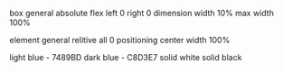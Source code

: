 box
  general
    absolute
    flex
    left 0
    right 0
 dimension
    width 10%
    max width 100%
    
element
  general
    relitive
    all 0
    positioning center
 width 100%
 
 light blue - 7489BD
 dark blue  - C8D3E7
solid white
solid black
